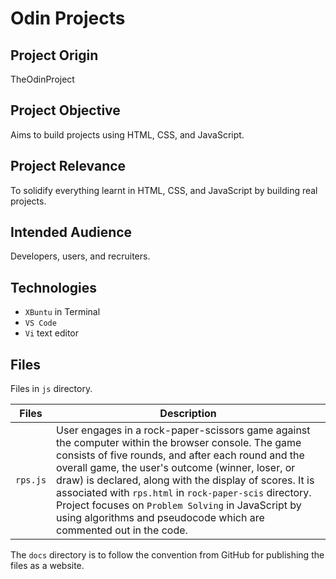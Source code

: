 # Odin Projects

## Project Origin
TheOdinProject

## Project Objective
Aims to build projects using HTML, CSS, and JavaScript.

## Project Relevance
To solidify everything learnt in HTML, CSS, and JavaScript by building real projects.

## Intended Audience
Developers, users, and recruiters.

## Technologies
* `XBuntu` in Terminal
* `VS Code`
* `Vi` text editor

## Files
Files in `js` directory.

| Files | Description |
| - | - |
|`rps.js`| User engages in a rock-paper-scissors game against the computer within the browser console. The game consists of five rounds, and after each round and the overall game, the user's outcome (winner, loser, or draw) is declared, along with the display of scores. It is associated with `rps.html` in `rock-paper-scis` directory. Project focuses on `Problem Solving` in JavaScript by using algorithms and pseudocode which are commented out in the code.|

The `docs` directory is to follow the convention from GitHub for publishing the files as a website.

